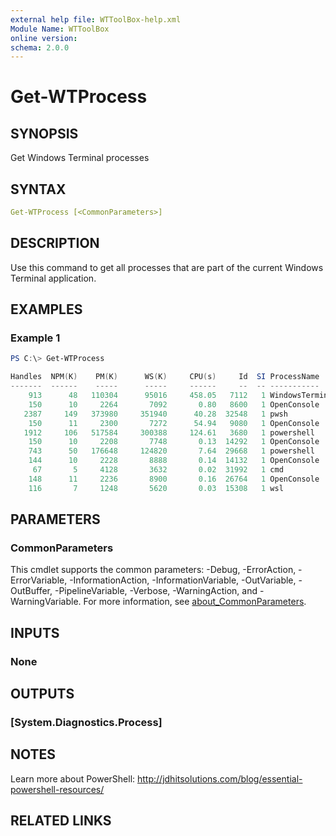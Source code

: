 ```yaml
---
external help file: WTToolBox-help.xml
Module Name: WTToolBox
online version:
schema: 2.0.0
---
```


# Get-WTProcess

## SYNOPSIS

Get Windows Terminal processes

## SYNTAX

```yaml
Get-WTProcess [<CommonParameters>]
```

## DESCRIPTION

Use this command to get all processes that are part of the current Windows Terminal application.

## EXAMPLES

### Example 1

```powershell
PS C:\> Get-WTProcess

Handles  NPM(K)    PM(K)      WS(K)     CPU(s)     Id  SI ProcessName
-------  ------    -----      -----     ------     --  -- -----------
    913      48   110304      95016     458.05   7112   1 WindowsTerminal
    150      10     2264       7092       0.80   8600   1 OpenConsole
   2387     149   373980     351940      40.28  32548   1 pwsh
    150      11     2300       7272      54.94   9080   1 OpenConsole
   1912     106   517584     300388     124.61   3680   1 powershell
    150      10     2208       7748       0.13  14292   1 OpenConsole
    743      50   176648     124820       7.64  29668   1 powershell
    144      10     2228       8888       0.14  14132   1 OpenConsole
     67       5     4128       3632       0.02  31992   1 cmd
    148      11     2236       8900       0.16  26764   1 OpenConsole
    116       7     1248       5620       0.03  15308   1 wsl
```


## PARAMETERS

### CommonParameters

This cmdlet supports the common parameters: -Debug, -ErrorAction, -ErrorVariable, -InformationAction, -InformationVariable, -OutVariable, -OutBuffer, -PipelineVariable, -Verbose, -WarningAction, and -WarningVariable. For more information, see [about_CommonParameters](http://go.microsoft.com/fwlink/?LinkID=113216).

## INPUTS

### None

## OUTPUTS

### [System.Diagnostics.Process]

## NOTES

Learn more about PowerShell: http://jdhitsolutions.com/blog/essential-powershell-resources/

## RELATED LINKS
